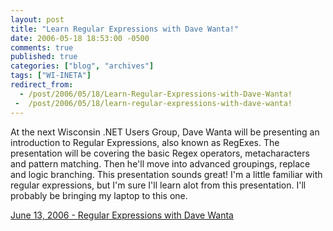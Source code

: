 ```yaml
---
layout: post
title: "Learn Regular Expressions with Dave Wanta!"
date: 2006-05-18 18:53:00 -0500
comments: true
published: true
categories: ["blog", "archives"]
tags: ["WI-INETA"]
redirect_from: 
  - /post/2006/05/18/Learn-Regular-Expressions-with-Dave-Wanta!
 -  /post/2006/05/18/learn-regular-expressions-with-dave-wanta!
---
```

<!-- more -->
<p>At the next Wisconsin .NET Users Group, Dave Wanta will be presenting an introduction to Regular Expressions, also known as RegExes. The presentation will be covering the basic Regex operators, metacharacters and pattern matching. Then he'll move into advanced groupings, replace and logic branching. This presentation sounds great! I'm a little familiar with regular expressions, but I'm sure I'll learn alot from this presentation. I'll probably be bringing my laptop to this one.</p>
<p><a href="http://www.wi-ineta.org/DesktopDefault.aspx?tabid=23">June 13, 2006 - Regular Expressions with Dave Wanta</a></p>
